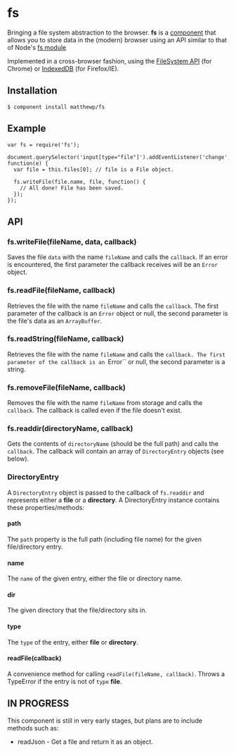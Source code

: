 # fs

Bringing a file system abstraction to the browser. **fs** is a [component](https://github.com/component/component) that allows you to store data in the (modern) browser using an API similar to that of Node's [fs module](http://nodejs.org/api/fs.html)

Implemented in a cross-browser fashion, using the [FileSystem API](http://www.w3.org/TR/file-system-api/) (for Chrome) or [IndexedDB](http://www.w3.org/TR/IndexedDB/) (for Firefox/IE).

## Installation

    $ component install matthewp/fs

## Example

    var fs = require('fs');

	document.querySelector('input[type="file"]').addEventListener('change', function(e) {
      var file = this.files[0]; // file is a File object.

	  fs.writeFile(file.name, file, function() {
	    // All done! File has been saved.
	  });
	});

## API

### fs.writeFile(fileName, data, callback)

Saves the file ``data`` with the name ``fileName`` and calls the ``callback``. If an error is encountered, the first parameter the callback receives will be an ``Error`` object.

### fs.readFile(fileName, callback)

Retrieves the file with the name ``fileName`` and calls the ``callback``. The first parameter of the callback is an ``Error`` object or null, the second parameter is the file's data as an ``ArrayBuffer``.

### fs.readString(fileName, callback)

Retrieves the file with the name ``fileName`` and calls the ``callback. The first parameter of the callback is an ``Error`` or null, the second parameter is a string.

### fs.removeFile(fileName, callback)

Removes the file with the name ``fileName`` from storage and calls the ``callback``. The callback is called even if the file doesn't exist.

### fs.readdir(directoryName, callback)

Gets the contents of ``directoryName`` (should be the full path) and calls the ``callback``. The callback will contain an array of ``DirectoryEntry`` objects (see below).

### DirectoryEntry

A ``DirectoryEntry`` object is passed to the callback of ``fs.readdir`` and represents either a **file** or a **directory**. A DirectoryEntry instance contains these properties/methods:

#### path

The ``path`` property is the full path (including file name) for the given file/directory entry.

#### name

The ``name`` of the given entry, either the file or directory name.

#### dir

The given directory that the file/directory sits in.

#### type

The ``type`` of the entry, either **file** or **directory**.

#### readFile(callback)

A convenience method for calling ``readFile(fileName, callback)``. Throws a TypeError if the entry is not of ``type`` **file**.

## IN PROGRESS

This component is still in very early stages, but plans are to include methods such as:

* readJson - Get a file and return it as an object.